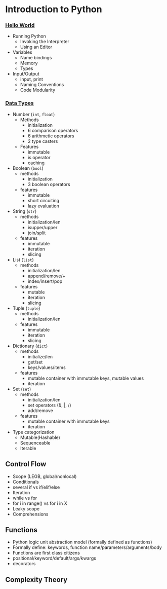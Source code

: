 # Introduction to Python

### [Hello World](https://github.com/ByteAcademy-Curriculum/Data-Science/blob/master/Slides/Phase%201/Week%201/Slides/Introduction-To-Python/Hello-World.md)
* Running Python
  * Invoking the Interpreter
  * Using an Editor
* Variables
  * Name bindings
  * Memory
  * Types
* Input/Output
  * input, print
  * Naming Conventions
  * Code Modularity

### [Data Types](https://github.com/ByteAcademy-Curriculum/Data-Science/blob/master/Slides/Phase%201/Week%201/Slides/Introduction-To-Python/Data-Types.md)
* Number (```int```, ```float```)
  * Methods
    * initialization
    * 6 comparison operators
    * 6 arithmetic operators
    * 2 type casters
  * Features
    * immutable
    * is operator
    * caching
* Boolean (```bool```)
  * methods
    * initialization
    * 3 boolean operators
  * features
    * immutable
    * short circuiting
    * lazy evaluation
* String (```str```)
  * methods
    * initialization/len
    * isupper/upper
    * join/split
  * features
    * immutable
    * iteration
    * slicing
* List (```list```)
  * methods
    * initialization/len
    * append/remove/+
    * index/insert/pop
  * features
    * mutable
    * iteration
    * slicing
* Tuple (```tuple```)
  * methods
    * initialization/len
  * features
    * immutable
    * iteration
    * slicing
* Dictionary (```dict```)
  * methods
    * initialize/len
    * get/set
    * keys/values/items
  * features
    * mutable container with immutable keys, mutable values
    * iteration
* Set (```set```)
  * methods
    * initialization/len
    * set operators (&, |, /)
    * add/remove
  * features
    * mutable container with immutable keys
    * iteration
* Type categorization
  * Mutable(Hashable)
  * Sequenceable
  * Iterable

## Control Flow
* Scope (LEGB, global/nonlocal)
* Conditionals
* several if vs if/elif/else
* Iteration
* while vs for
* for i in range() vs for i in X
* Leaky scope
* Comprehensions

## Functions
* Python logic unit abstraction model (formally defined as functions)
* Formally define: keywords, function name/parameters/arguments/body
* Functions are first class citizens
* positional/keyword/default/args/kwargs
* decorators

## Complexity Theory
